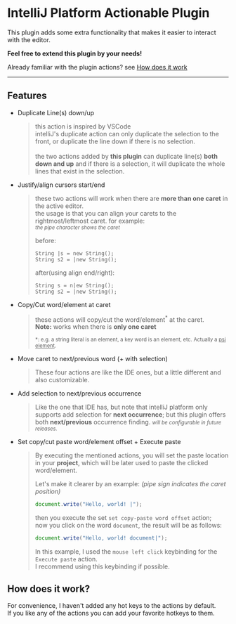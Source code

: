 # IntelliJ Platform Actionable Plugin

This plugin adds some extra functionality that makes it easier to interact with the editor.

<b>Feel free to extend this plugin by your needs!</b>

Already familiar with the plugin actions? see [How does it work](#how-does-it-work)

---

## Features

* Duplicate Line(s) down/up
  > this action is inspired by VSCode <br/>
  > intelliJ's duplicate action can only duplicate the selection to the front,
  > or duplicate the line down if there is no selection.<br/>
  > <br/>
  > the two actions added by **this plugin** can duplicate line(s) **both down and up**
  > and if there is a selection, it will duplicate the whole lines that exist in the selection.

* Justify/align cursors start/end
  > these two actions will work when there are **more than one caret** in the active editor.<br/>
  > the usage is that you can align your carets to the rightmost/leftmost caret. for example:<br/>
  > <small>_the pipe character shows the caret_</small>
  >
  > before:
  > ```
  > String |s = new String();
  > String s2 = |new String();
  > ```
  >
  > after(using align end/right):
  > ```
  > String s = n|ew String();
  > String s2 = |new String();
  > ```

* Copy/Cut word/element at caret
  > these actions will copy/cut the word/element<sup>*</sup> at the caret.<br/>
  > **Note:** works when there is **only one caret**
  >
  > <small>*: e.g. a string literal is an element, a key word is an element, etc. Actually a <u>psi element</u>.</small>

* Move caret to next/previous word (+ with selection)
  > These four actions are like the IDE ones, but a little different and also customizable.

* Add selection to next/previous occurrence
  > Like the one that IDE has, but note that intelliJ platform only supports add selection for **next occurrence**;
  > but this plugin offers both **next/previous** occurrence finding.
  > _<small>will be configurable in future releases.</small>_

* Set copy/cut paste word/element offset + Execute paste
  > By executing the mentioned actions, you will set the paste location in your **project**, which will be later used to
  > paste the clicked word/element.
  >
  > Let's make it clearer by an example: _(pipe sign indicates the caret position)_
  > ```js
  > document.write("Hello, world! |");
  > ```
  > then you execute the set `set copy-paste word offset` action;<br>
  > now you click on the word `document`, the result will be as follows:
  > ```js
  > document.write("Hello, world! document|");
  > ```
  >
  > In this example, I used the `mouse left click` keybinding for the `Execute paste` action.<br>
  > I recommend using this keybinding if possible.<br>

## How does it work?

For convenience, I haven't added any hot keys to the actions by default.<br/>
If you like any of the actions you can add your favorite hotkeys to them. 
